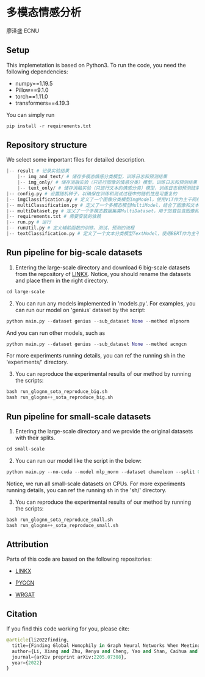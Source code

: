 # 多模态情感分析

 廖泽盛 ECNU

## Setup

This implemetation is based on Python3. To run the code, you need the following dependencies:

- numpy==1.19.5
- Pillow==9.1.0
- torch==1.11.0
- transformers==4.19.3

You can simply run 

```python
pip install -r requirements.txt
```

## Repository structure
We select some important files for detailed description.

```python
|-- result # 记录实验结果
    |-- img_and_text/ # 储存多模态情感分类模型，训练日志和预测结果
    |-- img_only/ # 储存消融实验（只进行图像的情感分类）模型，训练日志和预测结果
    |-- text_only/ # 储存消融实验（只进行文本的情感分类）模型，训练日志和预测结果
|-- config.py # 设置随机种子，以确保在训练和测试过程中的随机性是可重复的
|-- imgClassification.py # 定义了一个图像分类模型ImgModel，使用ViT作为主干网络，通过训练、测试和预测函数对模型进行训练、测试和预测
|-- multiClassification.py # 定义了一个多模态模型MultiModel，结合了图像和文本信息进行分类任务，使用ViT和BERT作为主干网络，通过训练、测试和预测函数对模型进行训练、测试和预测
|-- multiDataset.py # 定义了一个多模态数据集类MultiDataset，用于加载包含图像和文本信息的数据，并进行预处理，包括文本的编码和图像的提取特征
|-- requirements.txt # 需要安装的依赖
|-- run.py # 运行
|-- runUtil.py # 定义辅助函数的训练、测试、预测的流程
|-- textClassification.py # 定义了一个文本分类模型TextModel，使用BERT作为主干网络，通过训练、测试和预测函数对模型进行训练、测试和预测
```

## Run pipeline for big-scale datasets
1. Entering the large-scale directory and download 6 big-scale datasets from the repository of [LINKX](https://github.com/CUAI/Non-Homophily-Large-Scale). Notice, you should rename the datasets and place them in the right directory.
```python
cd large-scale
```

2. You can run any models implemented in 'models.py'. For examples, you can run our model on 'genius' dataset by the script:
```python
python main.py --dataset genius --sub_dataset None --method mlpnorm
```
And you can run other models, such as 
```python
python main.py --dataset genius --sub_dataset None --method acmgcn
```
For more experiments running details, you can ref the running sh in the 'experiments/' directory.

3. You can reproduce the experimental results of our method by running the scripts:
```python
bash run_glognn_sota_reproduce_big.sh
bash run_glognn++_sota_reproduce_big.sh
```



## Run pipeline for small-scale datasets
1. Entering the large-scale directory and we provide the original datasets with their splits.
```python
cd small-scale
```

2. You can run our model like the script in the below:
```python
python main.py --no-cuda --model mlp_norm --dataset chameleon --split 0
```
Notice, we run all small-scale datasets on CPUs.
For more experiments running details, you can ref the running sh in the 'sh/' directory.


3. You can reproduce the experimental results of our method by running the scripts:
```python
bash run_glognn_sota_reproduce_small.sh
bash run_glognn++_sota_reproduce_small.sh
```


## Attribution

Parts of this code are based on the following repositories:

- [LINKX](https://github.com/CUAI/Non-Homophily-Large-Scale)

- [PYGCN](https://github.com/tkipf/pygcn)

- [WRGAT](https://github.com/susheels/gnns-and-local-assortativity/tree/main/struc_sim)


## Citation

If you find this code working for you, please cite:

```python
@article{li2022finding,
  title={Finding Global Homophily in Graph Neural Networks When Meeting Heterophily},
  author={Li, Xiang and Zhu, Renyu and Cheng, Yao and Shan, Caihua and Luo, Siqiang and Li, Dongsheng and Qian, Weining},
  journal={arXiv preprint arXiv:2205.07308},
  year={2022}
}
```
